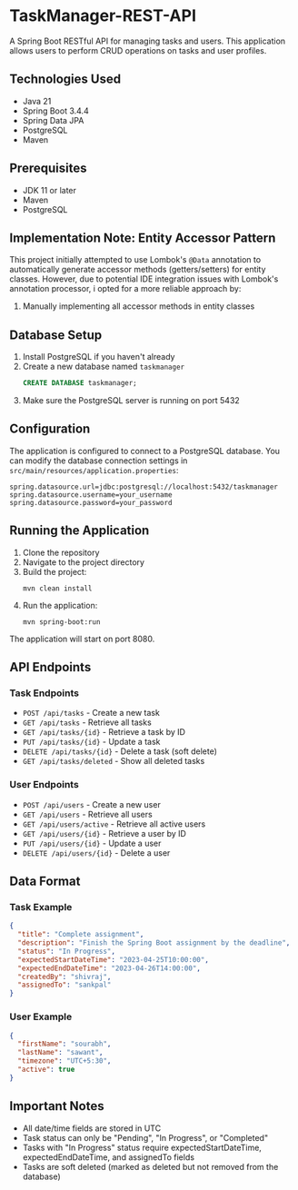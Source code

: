 # TaskManager-REST-API

A Spring Boot RESTful API for managing tasks and users. This application allows users to perform CRUD operations on tasks and user profiles.

## Technologies Used

- Java 21
- Spring Boot 3.4.4
- Spring Data JPA
- PostgreSQL
- Maven

## Prerequisites

- JDK 11 or later
- Maven
- PostgreSQL

## Implementation Note: Entity Accessor Pattern

This project initially attempted to use Lombok's `@Data` annotation to automatically generate accessor methods (getters/setters) for entity classes. However, due to potential IDE integration issues with Lombok's annotation processor, i opted for a more reliable approach by:

1. Manually implementing all accessor methods in entity classes


## Database Setup

1. Install PostgreSQL if you haven't already
2. Create a new database named `taskmanager`
   ```sql
   CREATE DATABASE taskmanager;
   ```
3. Make sure the PostgreSQL server is running on port 5432

## Configuration

The application is configured to connect to a PostgreSQL database. You can modify the database connection settings in `src/main/resources/application.properties`:

```properties
spring.datasource.url=jdbc:postgresql://localhost:5432/taskmanager
spring.datasource.username=your_username
spring.datasource.password=your_password
```

## Running the Application

1. Clone the repository
2. Navigate to the project directory
3. Build the project:
   ```
   mvn clean install
   ```
4. Run the application:
   ```
   mvn spring-boot:run
   ```
   
The application will start on port 8080.

## API Endpoints

### Task Endpoints

- `POST /api/tasks` - Create a new task
- `GET /api/tasks` - Retrieve all tasks
- `GET /api/tasks/{id}` - Retrieve a task by ID
- `PUT /api/tasks/{id}` - Update a task
- `DELETE /api/tasks/{id}` - Delete a task (soft delete)
- `GET /api/tasks/deleted` - Show all deleted tasks

### User Endpoints

- `POST /api/users` - Create a new user
- `GET /api/users` - Retrieve all users
- `GET /api/users/active` - Retrieve all active users
- `GET /api/users/{id}` - Retrieve a user by ID
- `PUT /api/users/{id}` - Update a user
- `DELETE /api/users/{id}` - Delete a user

## Data Format

### Task Example

```json
{
  "title": "Complete assignment",
  "description": "Finish the Spring Boot assignment by the deadline",
  "status": "In Progress",
  "expectedStartDateTime": "2023-04-25T10:00:00",
  "expectedEndDateTime": "2023-04-26T14:00:00",
  "createdBy": "shivraj",
  "assignedTo": "sankpal"
}
```

### User Example

```json
{
  "firstName": "sourabh",
  "lastName": "sawant",
  "timezone": "UTC+5:30",
  "active": true
}
```

## Important Notes

- All date/time fields are stored in UTC
- Task status can only be "Pending", "In Progress", or "Completed"
- Tasks with "In Progress" status require expectedStartDateTime, expectedEndDateTime, and assignedTo fields
- Tasks are soft deleted (marked as deleted but not removed from the database) 
